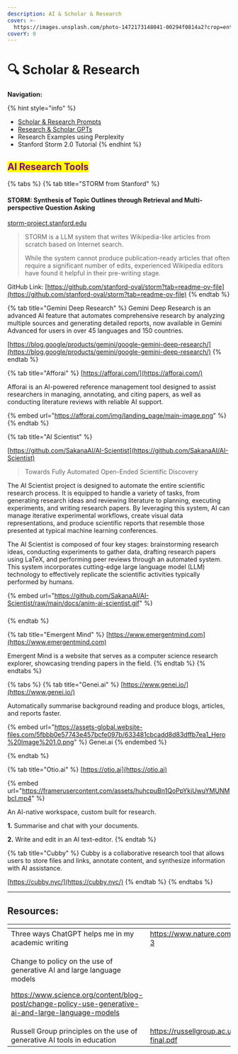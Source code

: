 ```yaml
---
description: AI & Scholar & Research
cover: >-
  https://images.unsplash.com/photo-1472173148041-00294f0814a2?crop=entropy&cs=srgb&fm=jpg&ixid=M3wxOTcwMjR8MHwxfHNlYXJjaHw0fHxzY2hvbGFyfGVufDB8fHx8MTcxODYwMDUwNXww&ixlib=rb-4.0.3&q=85
coverY: 0
---
```


# 🔍 Scholar & Research

**Navigation:**

{% hint style="info" %}
* [Scholar & Research Prompts](scholar-and-research-prompts.md)
* [Research & Scholar GPTs](research-and-scholar-gpts.md)
* Research Examples using Perplexity
* Stanford Storm 2.0 Tutorial
{% endhint %}

## <mark style="color:purple;">AI Research Tools</mark>

{% tabs %}
{% tab title="STORM from Stanford" %}
#### STORM: Synthesis of Topic Outlines through Retrieval and Multi-perspective Question Asking

[storm-project.stanford.edu](https://storm-project.stanford.edu/)

> STORM is a LLM system that writes Wikipedia-like articles from scratch based on Internet search.
>
> While the system cannot produce publication-ready articles that often require a significant number of edits, experienced Wikipedia editors have found it helpful in their pre-writing stage.

GitHub Link: [https://github.com/stanford-oval/storm?tab=readme-ov-file](https://github.com/stanford-oval/storm?tab=readme-ov-file)
{% endtab %}

{% tab title="Gemini Deep Research" %}
Gemini Deep Research is an advanced AI feature that automates comprehensive research by analyzing multiple sources and generating detailed reports, now available in Gemini Advanced for users in over 45 languages and 150 countries.

[https://blog.google/products/gemini/google-gemini-deep-research/](https://blog.google/products/gemini/google-gemini-deep-research/)
{% endtab %}

{% tab title="Afforai" %}
[https://afforai.com/](https://afforai.com/)

Afforai is an AI-powered reference management tool designed to assist researchers in managing, annotating, and citing papers, as well as conducting literature reviews with reliable AI support.

{% embed url="https://afforai.com/img/landing_page/main-image.png" %}
{% endtab %}

{% tab title="AI Scientist" %}


[https://github.com/SakanaAI/AI-Scientist](https://github.com/SakanaAI/AI-Scientist)

> Towards Fully Automated Open-Ended Scientific Discovery

The AI Scientist project is designed to automate the entire scientific research process. It is equipped to handle a variety of tasks, from generating research ideas and reviewing literature to planning, executing experiments, and writing research papers. By leveraging this system, AI can manage iterative experimental workflows, create visual data representations, and produce scientific reports that resemble those presented at typical machine learning conferences.

The AI Scientist is composed of four key stages: brainstorming research ideas, conducting experiments to gather data, drafting research papers using LaTeX, and performing peer reviews through an automated system. This system incorporates cutting-edge large language model (LLM) technology to effectively replicate the scientific activities typically performed by humans.

{% embed url="https://github.com/SakanaAI/AI-Scientist/raw/main/docs/anim-ai-scientist.gif" %}



###
{% endtab %}

{% tab title="Emergent Mind" %}
[https://www.emergentmind.com](https://www.emergentmind.com)

Emergent Mind is a website that serves as a computer science research explorer, showcasing trending papers in the field.&#x20;
{% endtab %}
{% endtabs %}



{% tabs %}
{% tab title="Genei.ai" %}
[https://www.genei.io/](https://www.genei.io/)

Automatically summarise background reading and produce blogs, articles, and reports faster.

{% embed url="https://assets-global.website-files.com/5fbbb0e57743e457bcfe097b/633481cbcadd8d83dffb7ea1_Hero%20Image%201.0.png" %}
Genei.ai
{% endembed %}


{% endtab %}

{% tab title="Otio.ai" %}
[https://otio.ai](https://otio.ai)

{% embed url="https://framerusercontent.com/assets/huhcpuBn1QoPpYkiUwuYMUNMbcI.mp4" %}

An AI-native workspace, custom built for research.

**1.** Summarise and chat with your documents.&#x20;

**2.** Write and edit in an AI text-editor.
{% endtab %}

{% tab title="Cubby" %}
Cubby is a collaborative research tool that allows users to store files and links, annotate content, and synthesize information with AI assistance.

[https://cubby.nyc/](https://cubby.nyc/)
{% endtab %}
{% endtabs %}



***

## Resources:

<table data-view="cards"><thead><tr><th></th><th></th><th></th></tr></thead><tbody><tr><td>Three ways ChatGPT helps me in my academic writing</td><td><a href="https://www.nature.com/articles/d41586-024-01042-3">https://www.nature.com/articles/d41586-024-01042-3</a></td><td></td></tr><tr><td><p>Change to policy on the use of generative AI and large language models </p><p><a href="https://www.science.org/content/blog-post/change-policy-use-generative-ai-and-large-language-models">https://www.science.org/content/blog-post/change-policy-use-generative-ai-and-large-language-models</a></p></td><td></td><td></td></tr><tr><td>Russell Group principles on the use of generative AI tools in education</td><td><a href="https://russellgroup.ac.uk/media/6137/rg_ai_principles-final.pdf">https://russellgroup.ac.uk/media/6137/rg_ai_principles-final.pdf</a></td><td></td></tr></tbody></table>







